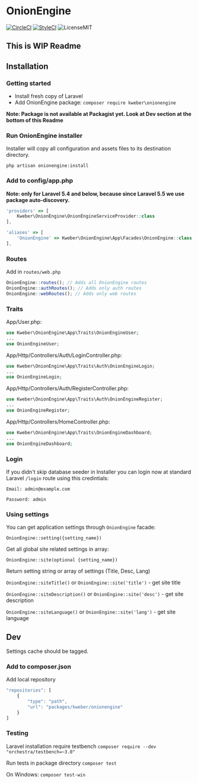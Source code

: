 # OnionEngine

[![CircleCI](https://circleci.com/gh/kWeb24/OnionEngine.svg?style=svg)](https://circleci.com/gh/kWeb24/OnionEngine)
[![StyleCI](https://github.styleci.io/repos/169605643/shield?branch=develop)](https://github.styleci.io/repos/169605643)
![LicenseMIT](https://img.shields.io/github/license/kWeb24/OnionEngine.svg?style=flat)
## This is WIP Readme

## Installation

### Getting started
* Install fresh copy of Laravel
* Add OnionEngine package: `composer require kweber\onionengine`

**Note: Package is not available at Packagist yet. Look at Dev section at the bottom of this Readme**

### Run OnionEngine installer

Installer will copy all configuration and assets files to its destination directory.

`php artisan onionengine:install`

### Add to config/app.php

**Note: only for Laravel 5.4 and below, because since Laravel 5.5 we use package auto-discovery.**

```javascript
'providers' => [
    Kweber\OnionEngine\OnionEngineServiceProvider::class
],

'aliases' => [
    'OnionEngine' => Kweber\OnionEngine\App\Facades\OnionEngine::class
],
```

### Routes
Add in `routes/web.php`

```javascript
OnionEngine::routes(); // Adds all OnionEngine routes
OnionEngine::authRoutes(); // Adds only auth routes
OnionEngine::webRoutes(); // Adds only web routes
```

### Traits

App/User.php:

```php
use Kweber\OnionEngine\App\Traits\OnionEngineUser;
...
use OnionEngineUser;
```

App/Http/Controllers/Auth/LoginController.php:

```php
use Kweber\OnionEngine\App\Traits\Auth\OnionEngineLogin;
...
use OnionEngineLogin;
```

App/Http/Controllers/Auth/RegisterController.php:

```php
use Kweber\OnionEngine\App\Traits\Auth\OnionEngineRegister;
...
use OnionEngineRegister;
```

App/Http/Controllers/HomeController.php:

```php
use Kweber\OnionEngine\App\Traits\OnionEngineDashboard;
...
use OnionEngineDashboard;
```

### Login
If you didn't skip database seeder in Installer you can login now at standard Laravel `/login` route
using this credintials:

`Email: admin@example.com`

`Password: admin`

### Using settings
You can get application settings through `OnionEngine` facade:

`OnionEngine::setting({setting_name})`

Get all global site related settings in array:

`OnionEngine::site(optional {setting_name})`

Return setting string or array of settings (Title, Desc, Lang)

`OnionEngine::siteTitle()` or `OnionEngine::site('title')` - get site title

`OnionEngine::siteDescription()` or `OnionEngine::site('desc')` - get site description

`OnionEngine::siteLanguage()` or `OnionEngine::site('lang')` - get site language

## Dev

Settings cache should be tagged.

### Add to composer.json

Add local repository
```javascript
"repositories": [
    {
        "type": "path",
        "url": "packages/kweber/onionengine"
    }
]
```

### Testing
Laravel installation require testbench
`composer require --dev "orchestra/testbench=~3.0"`

Run tests in package directory
`composer test`

On Windows:
`composer test-win`
